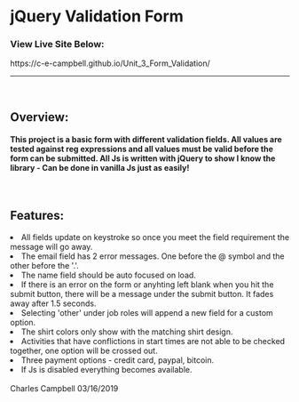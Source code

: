 <h1>jQuery Validation Form</h1>
<h3>View Live Site Below:</h3>
https://c-e-campbell.github.io/Unit_3_Form_Validation/
<hr>
<br>
<h2>Overview:</h2>
<h4>This project is a basic form with different validation fields. All values are tested against reg expressions and all values must be valid before the form can be submitted. All Js is written with jQuery to show I know the library - Can be done in vanilla Js just as easily!</h4><br>
<h2>Features:</h2>
<li>All fields update on keystroke so once you meet the field requirement the message will go away.</li>
<li>The email field has 2 error messages. One before the @ symbol and the other before the '.'.</li>
<li>The name field should be auto focused on load.</li>
<li>If there is an error on the form or anyhting left blank when you hit the submit button, there will be a message under the submit button. It fades away after 1.5 seconds.</li>
<li>Selecting 'other' under job roles will append a new field for a custom option.</li>
<li>The shirt colors only show with the matching shirt design.</li>
<li>Activities that have conflictions in start times are not able to be checked together, one option will be crossed out.</li>
<li>Three payment options - credit card, paypal, bitcoin.</li>
<li>If Js is disabled everything becomes available.</li>
<br>
Charles Campbell 03/16/2019
